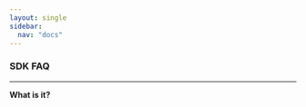 ```yaml
---
layout: single
sidebar:
  nav: "docs"
---
```


### SDK FAQ
-----------------------------

**What is it?**
